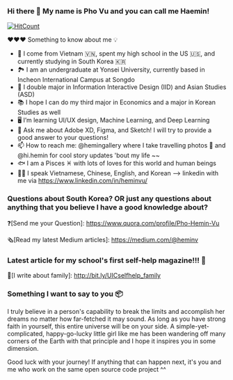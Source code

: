 ### Hi there 👋 My name is Pho Vu and you can call me Haemin!

[![HitCount](http://hits.dwyl.com/pohpoh0703/pohpoh0703.svg)](http://hits.dwyl.com/pohpoh0703/pohpoh0703)

 ❤️❤️❤️ Something to know about me 💡

- 🌱 I come from Vietnam 🇻🇳, spent my high school in the US 🇺🇸, and currently studying in South Korea 🇰🇷
- 🏞 I am an undergraduate at Yonsei University, currently based in Incheon International Campus at Songdo 
- 🔭 I double major in Information Interactive Design (IID) and Asian Studies (ASD)
- 📚 I hope I can do my third major in Economics and a major in Korean Studies as well 
- 🖥 I’m learning UI/UX design, Machine Learning, and Deep Learning
- 💬 Ask me about Adobe XD, Figma, and Sketch! I will try to provide a good answer to your questions!
- 📫 How to reach me: @hemingallery where I take travelling photos 📸 and @hi.hemin for cool story updates 'bout my life ~~
- 🐟 I am a Pisces ♓️ with lots of loves for this world and human beings
- 👩🏻 I speak Vietnamese, Chinese, English, and Korean
--> linkedin with me via https://www.linkedin.com/in/heminvu/


### Questions about South Korea? OR just any questions about anything that you believe I have a good knowledge about?

❓[Send me your Question]: https://www.quora.com/profile/Pho-Hemin-Vu

🗞[Read my latest Medium articles]: https://medium.com/@heminv


### Latest article for my school's first self-help magazine!!! 📨

[I write about family]: http://bit.ly/UICselfhelp_family


### Something I want to say to you 📦

I truly believe in a person's capability to break the limits and accomplish her dreams no matter how far-fetched it may sound. As long as you have strong faith in yourself, this entire universe will be on your side. A simple-yet-complicated, happy-go-lucky little girl like me has been wandering off many corners of the Earth with that principle and I hope it inspires you in some dimension. 

Good luck with your journey! If anything that can happen next, it's you and me who work on the same open source code project ^^
